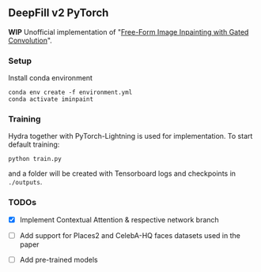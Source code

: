 ## DeepFill v2 PyTorch
**WIP** Unofficial implementation of "[Free-Form Image Inpainting with Gated Convolution](https://arxiv.org/abs/1806.03589)".

### Setup
Install conda environment
```
conda env create -f environment.yml
conda activate iminpaint
```


### Training
Hydra together with PyTorch-Lightning is used for implementation. To start default training:
```
python train.py
```
and a folder will be created with Tensorboard logs and checkpoints in `./outputs`.

### TODOs
* [x] Implement Contextual Attention & respective network branch 
* [ ] Add support for Places2 and CelebA-HQ faces datasets used in the paper
* [ ] Add pre-trained models 
 